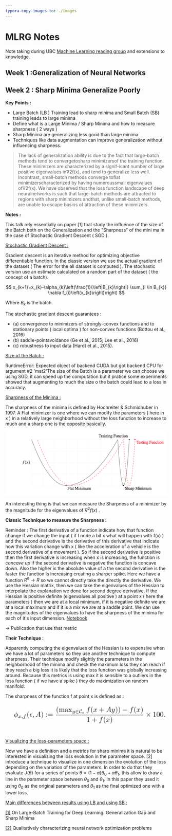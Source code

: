 ```yaml
---
typora-copy-images-to: ./images
---
```


# MLRG Notes

Note taking during UBC [Machine Learning reading group]([http://www.cs.ubc.ca/labs/lci/mlrg/](http://www.cs.ubc.ca/labs/lci/mlrg/)) and extensions to knowledge. 

## Week 1 :Generalization of Neural Networks



## Week 2 : Sharp Minima Generalize Poorly

**Key Points :** 

- Large Batch (LB ) Training lead to sharp minima and Small Batch (SB) training leads to large minima
- Define what is a Large Minima / Sharp Minima and how to measure sharpness ( 2 ways )
- Sharp Minima are generalizing less good than large minima
- Techniques like data augmentation can improve generalization without influencing sharpness. 

> The lack of generalization ability is due to the fact that large-batch methods tend to convergetosharp minimizersof the training function.  These minimizers are characterized by a signif-icant  number  of  large  positive  eigenvalues  in∇2f(x),  and  tend  to  generalize  less  well.   Incontrast, small-batch methods converge toflat minimizerscharacterized by having numeroussmall eigenvalues of∇2f(x). We have observed that the loss function landscape of deep neuralnetworks is such that large-batch methods are attracted to regions with sharp minimizers andthat, unlike small-batch methods, are unable to escape basins of attraction of these minimizers.

**Notes :** 

This talk rely essentially on paper [1] that study the influence of the size of the Batch both on the Generalization and the "Sharpness" of the mini ma in the case of Stochastic Gradient Descent ( SGD ).

<u>Stochastic Gradient Descent :</u> 

Gradient descent is an iterative method for optimizing objective differentiable function. In the classic version we use the actual gradient of the dataset ( The error for the all dataset is computed ). The stochastic version use an estimate calculated on a random part of the dataset ( the concept of a batch).

$$
x_{k+1}=x_{k}-\alpha_{k}\left(\frac{1}{\left|B_{k}\right|} \sum_{i \in B_{k}} \nabla f_{i}\left(x_{k}\right)\right)
$$

Where $B_k$ is the batch.

The stochastic gradient descent guarantees : 

- (a) convergence to minimizers of strongly-convex functions and to stationary points ( local optima ) for non-convex functions (Bottou et al., 2016)
-  (b) saddle-pointavoidance (Ge et al., 2015; Lee et al., 2016)
- (c) robustness to input data (Hardt et al., 2015).

<u>Size of the Batch :</u> 

RuntimeError: Expected object of backend CUDA but got backend CPU for argument #2 'mat2'The size of the Batch is a parameter we can choose we using SGD, it can speed up the computation but it pratice some experiments showed that augmenting to much the size o the batch could lead to a loss in accuracy. 

<u>Sharpness of the Minima :</u>

The sharpness of the minima is defined by Hochreiter & Schmidhuber in 1997.  A Flat minimizer is one where we can modify the parameters ( here in x ) in a relatively large neighborhood without the loss function to increase to much and a sharp one is the opposite basically. 

![image-20191009224125261](images/image-20191009224125261.png) 

An interesting thing is that we can measure the Sharpness of a minimizer by the magnitude for the eigenvalues of $\nabla^{2} f(x)$ . 

**Classic Technique to measure the Sharpness :**

Reminder : The first derivative of a function indicate how that function change if we change the input ( if I node a bit x what will happen with f(x) ) and the second derivative is the derivative of this derivative that indicate how this variation change with x ( like the acceleration of a vehicle is the second derivative of a movement ). So if the second derivative is positive then the first derivative is increasing when x is increasing, the function is *concave up* if the second derivative is negative the function is concave down. Also the higher is the absolute value of a the second derivative is the faster the function is increasing creating a sharper spike. Here we have a function $R^n\rightarrow R$ so we cannot directly take the directly the derivative. We use the Hessian matrix, then we can take the eigenvalues of the Hessian to interpolate the explanation we done for second degree derivative. If the Hessian is positive definite (eigenvalues all positive ) at a point x  ( here the parameters ) then we are at a local minimum, if it is negative definite we are at a local maximum and if it is a mix we are at a saddle point. We can use the magnitudes of the eigenvalues to have the sharpness of the minima for each of it's input dimension. [Notebook](notebooks/Find_Eigenvalues.py)

-> Publication that use that metric

**Their Technique :** 

Apparently computing the eigenvalues of the Hessian is to expensive when we have a lot of parameters so they use another technique to compute sharpness. Their technique modify slightly the parameters in the neighborhood of the minima and check the maximum loss they can reach if they reach a big loss it is likely that the loss function was globally increasing around.  Because this metrics is using max it is sensible to a outliers in the loss function ( if we have a spike ) they do maximization on random manifold.

The sharpness of the function f at point x is defined as : 

![1570746406677](images/1570746406677.png)

<u>Visualizing the loss-parameters space :</u>

Now we have a definition and a metrics for sharp minima it is natural to be interested in visualizing the loss evolution in the parameter space. [2] introduce a technique to visualize in one dimension the evolution of the loss depending on the variation of the parameters. In order to do that they evaluate $J(\theta)$ for a series of points $\theta = (1-\alpha)\theta_0+\alpha\theta_1$, this allow to draw a line in the parameter space between $\theta_0$ and $\theta_1$. In this paper they used it using $\theta_0$ as the original parameters and $\theta_1$ as the final optimized one with a lower loss. 

<u>Main differences between results using LB and using SB :</u> 

[[1]](https://arxiv.org/abs/1609.04836) On Large-Batch Training for Deep Learning: Generalization Gap and Sharp Minima

[[2]](https://arxiv.org/abs/1412.6544) Qualitatively characterizing neural network optimization problems

